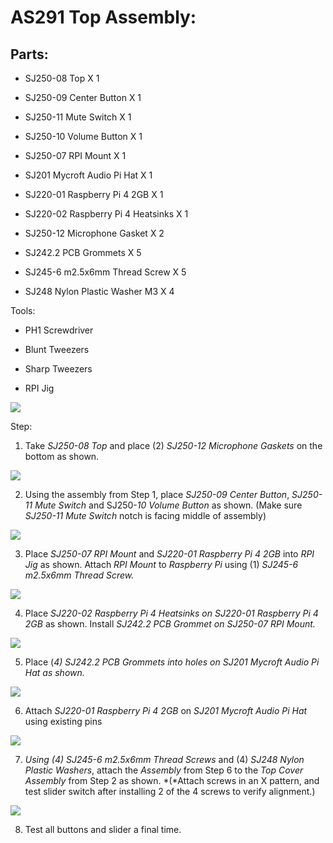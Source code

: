 # AS291 Top Assembly:

## Parts: 

-   SJ250-08 Top X 1

-   SJ250-09 Center Button X 1

-   SJ250-11 Mute Switch X 1

-   SJ250-10 Volume Button X 1

-   SJ250-07 RPI Mount X 1

-   SJ201 Mycroft Audio Pi Hat X 1

-   SJ220-01 Raspberry Pi 4 2GB X 1

-   SJ220-02 Raspberry Pi 4 Heatsinks X 1

-   SJ250-12 Microphone Gasket X 2

-   SJ242.2 PCB Grommets X 5

-   SJ245-6 m2.5x6mm Thread Screw X 5

-   SJ248 Nylon Plastic Washer M3 X 4

Tools:

-   PH1 Screwdriver

-   Blunt Tweezers

-   Sharp Tweezers

-   RPI Jig

![](images/top01.jpeg)

Step:

1.  Take *SJ250-08 Top* and place (2) *SJ250-12 Microphone Gaskets* on
    the bottom as shown.

![](images/top02.jpeg)

2.  Using the assembly from Step 1, place *SJ250-09 Center Button*,
    *SJ250-11 Mute Switch* and SJ250-*10 Volume Button* as shown. (Make
    sure *SJ250-11 Mute Switch* notch is facing middle of assembly)

![](images/top03.jpeg)

3.  Place *SJ250-07 RPI Mount* and *SJ220-01 Raspberry Pi 4 2GB* into
    *RPI Jig* as shown. Attach *RPI Mount* to *Raspberry Pi* using (1)
    *SJ245-6 m2.5x6mm Thread Screw.*

![](images/top04.jpeg)

4.  Place *SJ220-02 Raspberry Pi 4 Heatsinks on SJ220-01 Raspberry Pi 4
    2GB* as shown. Install *SJ242.2 PCB Grommet on SJ250-07 RPI Mount.*

![](images/top05.jpeg)

5.  Place (*4) SJ242.2 PCB Grommets into holes on SJ201 Mycroft Audio Pi
    Hat as shown.*

![](images/top06.jpeg)

6.  Attach *SJ220-01 Raspberry Pi 4 2GB* on *SJ201 Mycroft Audio Pi Hat*
    using existing pins

![](images/top07.jpeg)

7.  *Using (4) SJ245-6 m2.5x6mm Thread Screws* and (4) *SJ248 Nylon
    Plastic Washers*, attach the *Assembly* from Step 6 to the *Top
    Cover Assembly* from Step 2 as shown. *(*Attach screws in an X
    pattern, and test slider switch after installing 2 of the 4 screws
    to verify alignment.)

![](images/top08.jpeg)

8.  Test all buttons and slider a final time.
